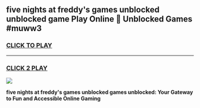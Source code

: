 
## five nights at freddy's games unblocked unblocked game Play Online 👋 Unblocked Games #muww3
<h3>
<a href="https://premium.freeplayer.one?title=five_nights_at_freddy's_games_unblocked&ref=21F">CLICK TO PLAY</a></h3>
<hr>

<h3>
<a href="https://premium.freeplayer.one?title=five_nights_at_freddy's_games_unblocked&ref=21F">CLICK 2 PLAY</a>
  
</h3>

<a href="https://premium.freeplayer.one?title=five_nights_at_freddy's_games_unblocked&ref=21F/"><img src="https://clearcache.store/games.png"></a>


**five nights at freddy's games unblocked games unblocked: Your Gateway to Fun and Accessible Online Gaming**
